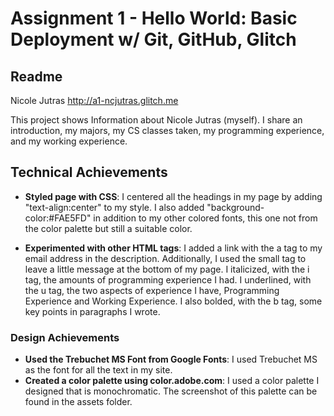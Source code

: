 Assignment 1 - Hello World: Basic Deployment w/ Git, GitHub, Glitch
===

Readme 
---

Nicole Jutras
http://a1-ncjutras.glitch.me

This project shows Information about Nicole Jutras (myself). 
I share an introduction, my majors, my CS classes taken, my programming 
experience, and my working experience. 

## Technical Achievements
- **Styled page with CSS**: I centered all the headings in my page by
adding "text-align:center" to my style. I also added "background-color:#FAE5FD"
in addition to my other colored fonts, this one not from the color palette
but still a suitable color. 

- **Experimented with other HTML tags**: I added a link with the 
a tag to my email address in the description. Additionally, I used 
the small tag to leave a little message at the bottom of my page. 
I italicized, with the i tag, the amounts of programming experience 
I had. I underlined, with the u tag, the two aspects of experience 
I have, Programming Experience and Working Experience. I also bolded, 
with the b tag, some key points in paragraphs I wrote. 


### Design Achievements
- **Used the Trebuchet MS Font from Google Fonts**: I used Trebuchet MS as the font 
for all the text in my site.
- **Created a color palette using color.adobe.com**: I used a color
palette I designed that is monochromatic. The screenshot of this palette 
can be found in the assets folder. 


